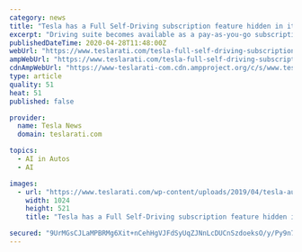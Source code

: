 ```yaml
---
category: news
title: "Tesla has a Full Self-Driving subscription feature hidden in its vehicles’ source code"
excerpt: "Driving suite becomes available as a pay-as-you-go subscription plan. While details about this possible service are still unknown at this point, the idea of FSD subscriptions could be a great way to make autonomous driving technologies mainstream."
publishedDateTime: 2020-04-28T11:48:00Z
webUrl: "https://www.teslarati.com/tesla-full-self-driving-subscription-confirmed/"
ampWebUrl: "https://www.teslarati.com/tesla-full-self-driving-subscription-confirmed/amp/"
cdnAmpWebUrl: "https://www-teslarati-com.cdn.ampproject.org/c/s/www.teslarati.com/tesla-full-self-driving-subscription-confirmed/amp/"
type: article
quality: 51
heat: 51
published: false

provider:
  name: Tesla News
  domain: teslarati.com

topics:
  - AI in Autos
  - AI

images:
  - url: "https://www.teslarati.com/wp-content/uploads/2019/04/tesla-autonomy-day-1-1024x521.jpg"
    width: 1024
    height: 521
    title: "Tesla has a Full Self-Driving subscription feature hidden in its vehicles’ source code"

secured: "9UrMGsCJLaMPBRMg6Xit+nCehHgVJFdSyUqZJNnLcDUCnSzdoeksO/y/Py9n79eBAXrqtw0PKjyXDEnp1Yg42bzQjHzn3nSxuepc8BV4QGtAVBgr3GXh4apCCh+YPp0G7HChDOTQp9r0FyV3B3grRnZrjDK1bDLqWEYLdhe3D6Gv6QHUcGLtVQo7DwQr0P5bvc1JhE9SGHaBGW9x/3LfG51efelSSwnAEV4NGA8DgS+zFTv1/1fDM6g0TVuv+EVUioL0KYFUZwypD7+n4UUZp1SM0Hj2P7FLeNPPBqzIjCBdR2k1YP/qIefpZB3G61CC;nos1Z+Pyp/vQPvvSd9IDeA=="
---
```


